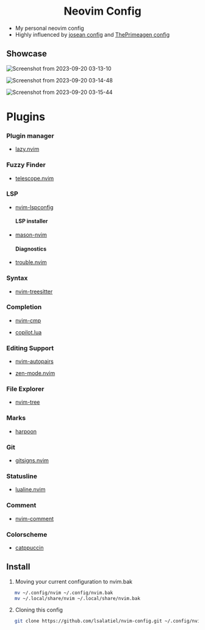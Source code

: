 <div align="center">
  <h1 align="center">Neovim Config</h1>
</div>

- My personal neovim config
- Highly influenced by [josean config](https://github.com/josean-dev/dev-environment-files/tree/main/.config/nvim) and [ThePrimeagen config](https://github.com/ThePrimeagen/init.lua/tree/master)

## Showcase

![Screenshot from 2023-09-20 03-13-10](https://github.com/lsalatiel/nvim-config/assets/110201578/0db98055-6de0-4138-83d0-018e4d92da3e)

![Screenshot from 2023-09-20 03-14-48](https://github.com/lsalatiel/nvim-config/assets/110201578/bcca2475-5d9b-49f9-b91d-f48f0c19f75f)

![Screenshot from 2023-09-20 03-15-44](https://github.com/lsalatiel/nvim-config/assets/110201578/3397dbd6-c1b4-47de-bc52-22797f890be4)

# Plugins
### Plugin manager

- [lazy.nvim](https://github.com/folke/lazy.nvim)

### Fuzzy Finder
- [telescope.nvim](https://github.com/nvim-telescope/telescope.nvim)

### LSP

- [nvim-lspconfig](https://github.com/neovim/nvim-lspconfig)

  #### LSP installer 

- [mason-nvim](https://github.com/williamboman/mason.nvim)

  #### Diagnostics

- [trouble.nvim](https://github.com/folke/trouble.nvim)

### Syntax

- [nvim-treesitter](https://github.com/nvim-treesitter/nvim-treesitter)

### Completion

- [nvim-cmp](https://github.com/hrsh7th/nvim-cmp)

- [copilot.lua](https://github.com/zbirenbaum/copilot.lua)

### Editing Support

- [nvim-autopairs](https://github.com/windwp/nvim-autopairs)

- [zen-mode.nvim](https://github.com/folke/zen-mode.nvim)

### File Explorer

- [nvim-tree](https://github.com/nvim-tree/nvim-tree.lua)

### Marks

- [harpoon](https://github.com/ThePrimeagen/harpoon)

### Git
- [gitsigns.nvim](https://github.com/lewis6991/gitsigns.nvim)

### Statusline

- [lualine.nvim](https://github.com/nvim-lualine/lualine.nvim)

### Comment

- [nvim-comment](https://github.com/terrortylor/nvim-comment)

### Colorscheme

- [catppuccin](https://github.com/catppuccin/catppuccin)

## Install

1. Moving your current configuration to nvim.bak
```sh
   mv ~/.config/nvim ~/.config/nvim.bak
   mv ~/.local/share/nvim ~/.local/share/nvim.bak
```

2. Cloning this config
```sh
   git clone https://github.com/lsalatiel/nvim-config.git ~/.config/nvim
```


